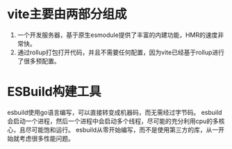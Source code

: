 # vite主要由两部分组成
1. 一个开发服务器，基于原生esmodule提供了丰富的内建功能，HMR的速度非常快。
2. 通过rollup打包打开代码，并且不需要任何配置，因为vite已经基于rollup进行了很多预配置。
# ESBuild构建工具
esbuild使用go语言编写，可以直接转变成机器码，而无需经过字节码。
esbuild会启动一个进程，然后一个进程中会启动多个线程，尽可能的充分利用cpu的多核心，且尽可能饱和运行。
esbuild从零开始编写，而不是使用第三方的库，从一开始就考虑很多性能问题。
